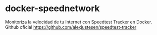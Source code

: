 # docker-speednetwork
Monitoriza la velocidad de tu Internet con Speedtest Tracker en Docker.
Github oficial
https://github.com/alexjustesen/speedtest-tracker
